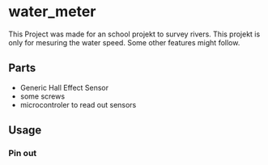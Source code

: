 # water_meter

This Project was made for an school projekt to survey rivers. This projekt is only for mesuring the water speed. Some other features might follow.

## Parts
-  Generic Hall Effect Sensor 
-  some screws
-  microcontroler to read out sensors

## Usage
### Pin out